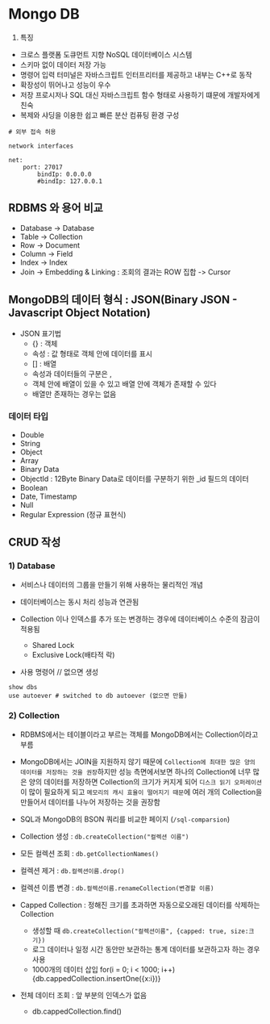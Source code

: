 # Mongo DB
1. 특징
- 크로스 플랫폼 도큐먼트 지향 NoSQL 데이터베이스 시스템
- 스키마 없이 데이터 저장 가능
- 명령어 입력 터미널은 자바스크립트 인터프리터를 제공하고 내부는 C++로 동작
- 확장성이 뛰어나고 성능이 우수
- 저장 프로시저나 SQL 대신 자바스크립트 함수 형태로 사용하기 떄문에 개발자에게 친숙 
- 복제와 샤딩을 이용한 쉽고 빠른 분산 컴퓨팅 환경 구성 

```text
# 외부 접속 허용

network interfaces

net:
    port: 27017
        bindIp: 0.0.0.0
        #bindIp: 127.0.0.1
```

## RDBMS 와 용어 비교
- Database -> Database
- Table -> Collection
- Row -> Document 
- Column -> Field
- Index -> Index
- Join -> Embedding & Linking : 조회의 결과는 ROW 집합 -> Cursor 

## MongoDB의 데이터 형식 : JSON(Binary JSON - Javascript Object Notation)
- JSON 표기법
    - {} : 객체
    - 속성 : 값 형태로 객체 안에 데이터를 표시
    - [] : 배열
    - 속성과 데이터들의 구분은 ,
    - 객체 안에 배열이 있을 수 있고 배열 안에 객체가 존재할 수 있다 
    - 배열만 존재하는 경우는 없음 

### 데이터 타입
- Double
- String
- Object
- Array
- Binary Data
- ObjectId : 12Byte Binary Data로 데이터를 구분하기 위한 _id 필드의 데이터
- Boolean
- Date, Timestamp
- Null
- Regular Expression (정규 표현식)

## CRUD 작성
### 1) Database 
- 서비스나 데이터의 그룹을 만들기 위해 사용하는 물리적인 개념
- 데이터베이스는 동시 처리 성능과 연관됨
- Collection 이나 인덱스를 추가 또는 변경하는 경우에 데이터베이스 수준의 잠금이 적용됨 
    - Shared Lock 
    - Exclusive Lock(배타적 락) 

- 사용 명령어 // 없으면 생성 
```text
show dbs 
use autoever # switched to db autoever (없으면 만듦)
```

### 2) Collection
- RDBMS에서는 테이블이라고 부르는 객체를 MongoDB에서는 Collection이라고 부름 
- MongoDB에서는 JOIN을 지원하지 않기 때문에 `Collection에 최대한 많은 양의 데이터를 저장하는 것을 권장`하지만 성능 측면에서보면 하나의 Collection에 너무 많은 양의 데이터를 저장하면 Collection의 크기가 커지게 되어 `디스크 읽기 오퍼레이션`이 많이 필요하게 되고 `메모리의 캐시 효율이 떨어지기 때문`에 여러 개의 Collection을 만들어서 데이터를 나누어 저장하는 것을 권장함 

- SQL과 MongoDB의 BSON 쿼리를 비교한 페이지 (`/sql-comparsion`)

- Collection 생성 : `db.createCollection("컬렉션 이름")`
- 모든 컬렉션 조회 : `db.getCollectionNames()`
- 컬렉션 제거 : `db.컬렉션이름.drop()`
- 컬렉션 이름 변경 : `db.컬렉션이름.renameCollection(변경할 이름)`

- Capped Collection : 정해진 크기를 초과하면 자동으로오래된 데이터를 삭제하는 Collection
    - 생성할 때 `db.createCollection("컬렉션이름", {capped: true, size:크기})`
    - 로그 데이터나 일정 시간 동안만 보관하는 통계 데이터를 보관하고자 하는 경우 사용
    - 1000개의 데이터 삽입 for(i = 0; i < 1000; i++){db.cappedCollection.insertOne({x:i})}
- 전체 데이터 조회 : 앞 부분의 인덱스가 없음
    - db.cappedCollection.find()
